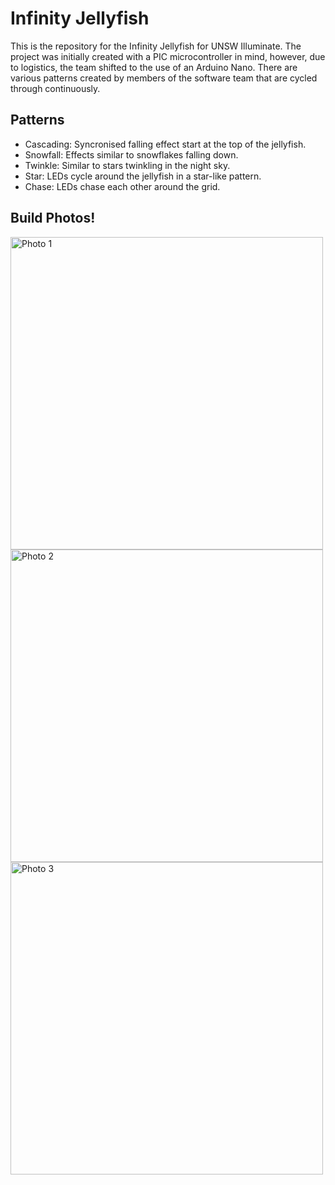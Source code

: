 # Infinity Jellyfish

This is the repository for the Infinity Jellyfish for UNSW Illuminate. The project was initially created with a PIC microcontroller in mind, however, due to logistics, the team shifted to the use of an Arduino Nano. There are various patterns created by members of the software team that are cycled through continuously.

## Patterns

* Cascading: Syncronised falling effect start at the top of the jellyfish.
* Snowfall: Effects similar to snowflakes falling down.
* Twinkle: Similar to stars twinkling in the night sky.
* Star: LEDs cycle around the jellyfish in a star-like pattern.
* Chase: LEDs chase each other around the grid.

## Build Photos!

<img src="media/photo1.jpg" alt="Photo 1" width="500"/>
<img src="media/photo2.jpg" alt="Photo 2" width="500"/>
<img src="media/photo3.jpg" alt="Photo 3" width="500"/>
